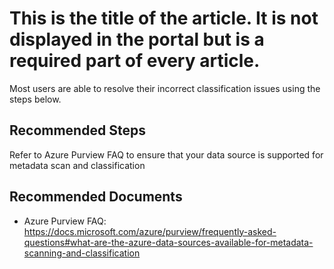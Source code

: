 <properties
  pagetitle="This is the title of the article. It is not displayed in the portal but is a required part of every article."
  service=""
  resource=""
  ms.author="desarkar"
  selfhelptype="Generic"
  supporttopicids="32783248"
  productpesids="17354"
  cloudenvironments="public, fairfax, mooncake, blackforest, ussec, usnat"
  articleid="49e3dc83-9d55-4932-b2d3-a1efaff9d0d2"
  ownershipid="AzurePurview_Purview" />
# This is the title of the article. It is not displayed in the portal but is a required part of every article.

Most users are able to resolve their incorrect classification issues using the steps below.

## **Recommended Steps**

Refer to Azure Purview FAQ to ensure that your data source is supported for metadata scan and classification

## **Recommended Documents**

* Azure Purview FAQ: https://docs.microsoft.com/azure/purview/frequently-asked-questions#what-are-the-azure-data-sources-available-for-metadata-scanning-and-classification